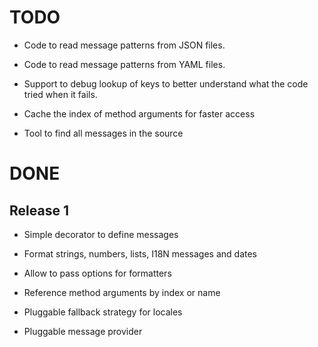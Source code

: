 TODO
====

* Code to read message patterns from JSON files.

* Code to read message patterns from YAML files.

* Support to debug lookup of keys to better understand what the code tried when it fails.

* Cache the index of method arguments for faster access

* Tool to find all messages in the source

DONE
====

Release 1
---------

* Simple decorator to define messages

* Format strings, numbers, lists, I18N messages and dates

* Allow to pass options for formatters

* Reference method arguments by index or name

* Pluggable fallback strategy for locales

* Pluggable message provider
